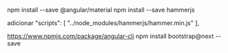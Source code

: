 npm install --save @angular/material
npm install --save hammerjs

adicionar
"scripts": [
  "../node_modules/hammerjs/hammer.min.js"
],


https://www.npmjs.com/package/angular-cli
npm install bootstrap@next --save

